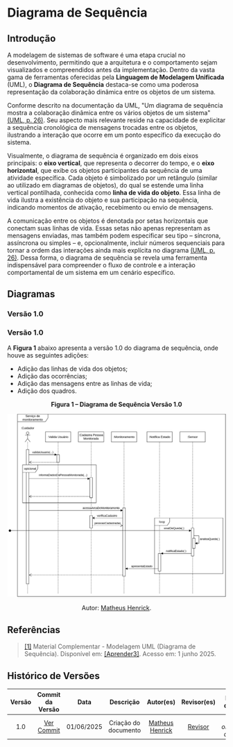 # Diagrama de Sequência

## Introdução

A modelagem de sistemas de software é uma etapa crucial no desenvolvimento, permitindo que a arquitetura e o comportamento sejam visualizados e compreendidos antes da implementação. Dentro da vasta gama de ferramentas oferecidas pela **Linguagem de Modelagem Unificada** (UML), o **Diagrama de Sequência** destaca-se como uma poderosa representação da colaboração dinâmica entre os objetos de um sistema.

Conforme descrito na documentação da UML, "Um diagrama de sequência mostra a colaboração dinâmica entre os vários objetos de um sistema" [(UML, p. 26)](#ref1). Seu aspecto mais relevante reside na capacidade de explicitar a sequência cronológica de mensagens trocadas entre os objetos, ilustrando a interação que ocorre em um ponto específico da execução do sistema.

Visualmente, o diagrama de sequência é organizado em dois eixos principais: o **eixo vertical**, que representa o decorrer do tempo, e o **eixo horizontal**, que exibe os objetos participantes da sequência de uma atividade específica. Cada objeto é simbolizado por um retângulo (similar ao utilizado em diagramas de objetos), do qual se estende uma linha vertical pontilhada, conhecida como **linha de vida do objeto**. Essa linha de vida ilustra a existência do objeto e sua participação na sequência, indicando momentos de ativação, recebimento ou envio de mensagens.

A comunicação entre os objetos é denotada por setas horizontais que conectam suas linhas de vida. Essas setas não apenas representam as mensagens enviadas, mas também podem especificar seu tipo – síncrona, assíncrona ou simples – e, opcionalmente, incluir números sequenciais para tornar a ordem das interações ainda mais explícita no diagrama [(UML, p. 26)](#ref1). Dessa forma, o diagrama de sequência se revela uma ferramenta indispensável para compreender o fluxo de controle e a interação comportamental de um sistema em um cenário específico.



## Diagramas

### Versão 1.0

### Versão 1.0

A **Figura 1** abaixo apresenta a versão 1.0 do diagrama de sequência, onde houve as seguintes adições:

- Adição das linhas de vida dos objetos;
- Adição das ocorrências;
- Adição das mensagens entre as linhas de vida;
- Adição dos quadros.

<div align="center">
  <p><strong>Figura 1 – Diagrama de Sequência Versão 1.0</strong></p>
  <img src="../../assets/diagrama-de-sequencia-v1.0.svg">
  <p>Autor: <a href="https://github.com/MatheusHenrickSantos">Matheus Henrick</a>.</p>
</div>

## Referências

> <a id="ref1"></a> [[1]](#introducao) Material Complementar - Modelagem UML (Diagrama de Sequência). Disponível em: [[Aprender3]](https://aprender3.unb.br/pluginfile.php/3075176/mod_page/content/1/Material%20Complementar%20T%C3%B3pico%202%20-%20DSW%20-%20Modelagem%20A.zip). Acesso em: 1 junho 2025.



## Histórico de Versões

| Versão | Commit da Versão | Data | Descrição | Autor(es) | Revisor(es) | Descrição da Revisão | Commit da Revisão |
|:------:|:----------------:|:----:|:---------:|:---------:|:-----------:|:--------------------:|:-----------------:|
| 1.0    | [Ver Commit](https://github.com/) | 01/06/2025 | Criação do documento | [Matheus Henrick](https://github.com/MatheusHenrickSantos) | [Revisor](https://github.com/) | *(inserir observações da revisão)* | [Ver Commit](https://github.com/) |
